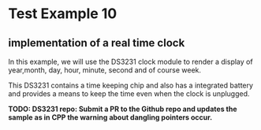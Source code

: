 # Test Example 10
## implementation of a real time clock 

In this example, we will use the DS3231 clock module to render a display of year,month, day, hour, minute, second and of course week.

This DS3231 contains a time keeping chip and also has a integrated battery and provides a means to keep the time even when the clock is unplugged.


**TODO: DS3231 repo: Submit a PR to the Github repo and updates the sample as in CPP the warning about dangling pointers occur.**

